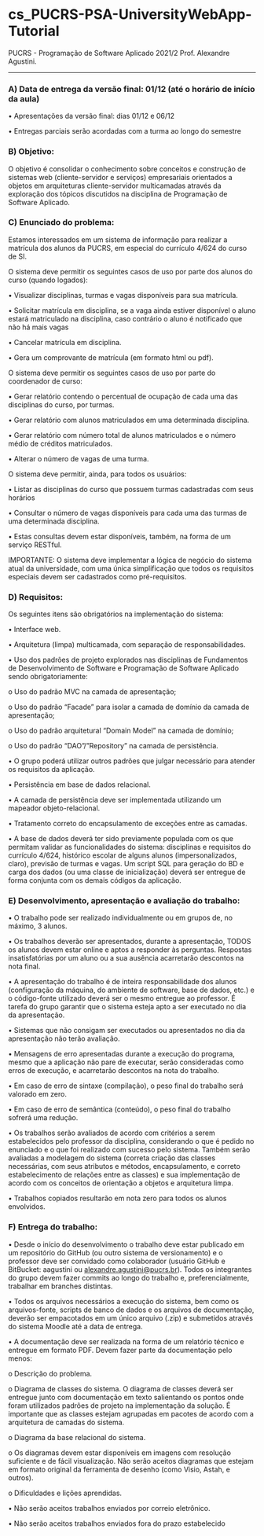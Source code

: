 # cs_PUCRS-PSA-UniversityWebApp-Tutorial
PUCRS - Programação de Software Aplicado 2021/2 Prof. Alexandre Agustini.

---

### A) Data de entrega da versão final: 01/12 (até o horário de início da aula)

• Apresentações da versão final: dias 01/12 e 06/12

• Entregas parciais serão acordadas com a turma ao longo do semestre


### B) Objetivo:

O objetivo é consolidar o conhecimento sobre conceitos e construção de sistemas web (cliente-servidor e
serviços) empresariais orientados a objetos em arquiteturas cliente-servidor multicamadas através da exploração dos
tópicos discutidos na disciplina de Programação de Software Aplicado.


### C) Enunciado do problema:

Estamos interessados em um sistema de informação para realizar a matrícula dos alunos da PUCRS, em
especial do currículo 4/624 do curso de SI.

O sistema deve permitir os seguintes casos de uso por parte dos alunos do curso (quando logados):

• Visualizar disciplinas, turmas e vagas disponíveis para sua matrícula.

• Solicitar matrícula em disciplina, se a vaga ainda estiver disponível o aluno estará matriculado na disciplina,
caso contrário o aluno é notificado que não há mais vagas

• Cancelar matrícula em disciplina.

• Gera um comprovante de matrícula (em formato html ou pdf).

O sistema deve permitir os seguintes casos de uso por parte do coordenador de curso:

• Gerar relatório contendo o percentual de ocupação de cada uma das disciplinas do curso, por turmas.

• Gerar relatório com alunos matriculados em uma determinada disciplina.

• Gerar relatório com número total de alunos matriculados e o número médio de créditos matriculados.

• Alterar o número de vagas de uma turma.

O sistema deve permitir, ainda, para todos os usuários:

• Listar as disciplinas do curso que possuem turmas cadastradas com seus horários

• Consultar o número de vagas disponíveis para cada uma das turmas de uma determinada disciplina.

• Estas consultas devem estar disponíveis, também, na forma de um serviço RESTful.

IMPORTANTE: O sistema deve implementar a lógica de negócio do sistema atual da universidade, com uma única
simplificação que todos os requisitos especiais devem ser cadastrados como pré-requisitos.


### D) Requisitos:

Os seguintes itens são obrigatórios na implementação do sistema:

• Interface web.

• Arquitetura (limpa) multicamada, com separação de responsabilidades.

• Uso dos padrões de projeto explorados nas disciplinas de Fundamentos de Desenvolvimento de Software
e Programação de Software Aplicado sendo obrigatoriamente:

o Uso do padrão MVC na camada de apresentação;

o Uso do padrão “Facade” para isolar a camada de domínio da camada de apresentação;

o Uso do padrão arquitetural “Domain Model” na camada de domínio;

o Uso do padrão “DAO”/”Repository” na camada de persistência.

• O grupo poderá utilizar outros padrões que julgar necessário para atender os requisitos da aplicação.

• Persistência em base de dados relacional.

• A camada de persistência deve ser implementada utilizando um mapeador objeto-relacional.

• Tratamento correto do encapsulamento de exceções entre as camadas.

• A base de dados deverá ter sido previamente populada com os que permitam validar as funcionalidades
do sistema: disciplinas e requisitos do currículo 4/624, histórico escolar de alguns alunos
(impersonalizados, claro), previsão de turmas e vagas. Um script SQL para geração do BD e carga dos
dados (ou uma classe de inicialização) deverá ser entregue de forma conjunta com os demais códigos da
aplicação.


### E) Desenvolvimento, apresentação e avaliação do trabalho:

• O trabalho pode ser realizado individualmente ou em grupos de, no máximo, 3 alunos.

• Os trabalhos deverão ser apresentados, durante a apresentação, TODOS os alunos devem estar online
e aptos a responder às perguntas. Respostas insatisfatórias por um aluno ou a sua ausência acarretarão
descontos na nota final.

• A apresentação do trabalho é de inteira responsabilidade dos alunos (configuração da máquina, do
ambiente de software, base de dados, etc.) e o código-fonte utilizado deverá ser o mesmo entregue ao
professor. É tarefa do grupo garantir que o sistema esteja apto a ser executado no dia da apresentação.

• Sistemas que não consigam ser executados ou apresentados no dia da apresentação não terão
avaliação.

• Mensagens de erro apresentadas durante a execução do programa, mesmo que a aplicação não pare de
executar, serão consideradas como erros de execução, e acarretarão descontos na nota do trabalho.

• Em caso de erro de sintaxe (compilação), o peso final do trabalho será valorado em zero.

• Em caso de erro de semântica (conteúdo), o peso final do trabalho sofrerá uma redução.

• Os trabalhos serão avaliados de acordo com critérios a serem estabelecidos pelo professor da disciplina,
considerando o que é pedido no enunciado e o que foi realizado com sucesso pelo sistema. Também
serão avaliadas a modelagem do sistema (correta criação das classes necessárias, com seus atributos e
métodos, encapsulamento, e correto estabelecimento de relações entre as classes) e sua implementação
de acordo com os conceitos de orientação a objetos e arquitetura limpa.

• Trabalhos copiados resultarão em nota zero para todos os alunos envolvidos.


### F) Entrega do trabalho:

• Desde o início do desenvolvimento o trabalho deve estar publicado em um repositório do GitHub (ou outro
sistema de versionamento) e o professor deve ser convidado como colaborador (usuário GitHub e BitBucket:
aagustini ou alexandre.agustini@pucrs.br). Todos os integrantes do grupo devem fazer commits ao longo do
trabalho e, preferencialmente, trabalhar em branches distintas.

• Todos os arquivos necessários a execução do sistema, bem como os arquivos-fonte, scripts de banco de
dados e os arquivos de documentação, deverão ser empacotados em um único arquivo (.zip) e submetidos
através do sistema Moodle até a data de entrega.

• A documentação deve ser realizada na forma de um relatório técnico e entregue em formato PDF. Devem
fazer parte da documentação pelo menos:

o Descrição do problema.

o Diagrama de classes do sistema. O diagrama de classes deverá ser entregue junto com
documentação em texto salientando os pontos onde foram utilizados padrões de projeto na
implementação da solução. É importante que as classes estejam agrupadas em pacotes de acordo
com a arquitetura de camadas do sistema.

o Diagrama da base relacional do sistema.

o Os diagramas devem estar disponíveis em imagens com resolução suficiente e de fácil visualização.
Não serão aceitos diagramas que estejam em formato original da ferramenta de desenho (como Visio,
Astah, e outros).

o Dificuldades e lições aprendidas.

• Não serão aceitos trabalhos enviados por correio eletrônico.

• Não serão aceitos trabalhos enviados fora do prazo estabelecido
